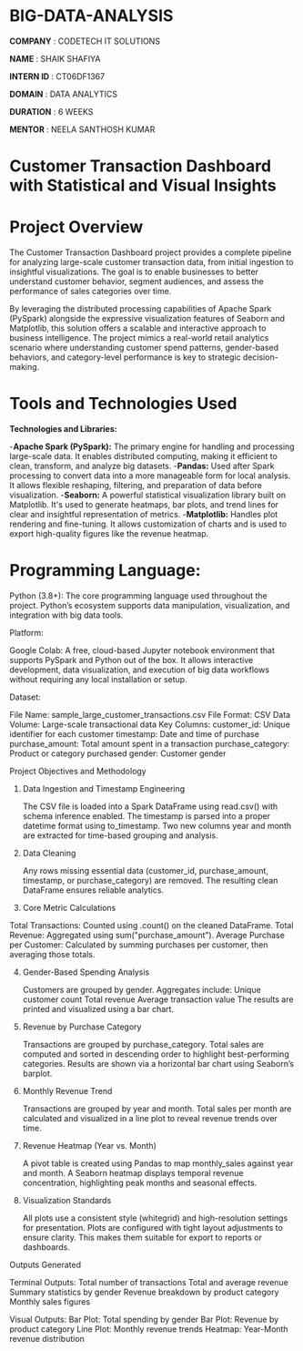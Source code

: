 # BIG-DATA-ANALYSIS

**COMPANY** : CODETECH IT SOLUTIONS

**NAME** : SHAIK SHAFIYA

**INTERN ID** : CT06DF1367

**DOMAIN** : DATA ANALYTICS

**DURATION** : 6 WEEKS

**MENTOR** : NEELA SANTHOSH KUMAR

# Customer Transaction Dashboard with Statistical and Visual Insights

# Project Overview

The Customer Transaction Dashboard project provides a complete pipeline for analyzing large-scale customer transaction data, from initial ingestion to insightful visualizations. The goal is to enable businesses to better understand customer behavior, segment audiences, and assess the performance of sales categories over time.

By leveraging the distributed processing capabilities of Apache Spark (PySpark) alongside the expressive visualization features of Seaborn and Matplotlib, this solution offers a scalable and interactive approach to business intelligence. The project mimics a real-world retail analytics scenario where understanding customer spend patterns, gender-based behaviors, and category-level performance is key to strategic decision-making.

# Tools and Technologies Used

**Technologies and Libraries:**

-**Apache Spark (PySpark):** The primary engine for handling and processing large-scale data. It enables distributed computing, making it efficient to clean, transform, and analyze big datasets.
-**Pandas:** Used after Spark processing to convert data into a more manageable form for local analysis. It allows flexible reshaping, filtering, and preparation of data before visualization.
-**Seaborn:** A powerful statistical visualization library built on Matplotlib. It's used to generate heatmaps, bar plots, and trend lines for clear and insightful representation of metrics.
-**Matplotlib:** Handles plot rendering and fine-tuning. It allows customization of charts and is used to export high-quality figures like the revenue heatmap.

# Programming Language:

Python (3.8+): The core programming language used throughout the project. Python’s ecosystem supports data manipulation, visualization, and integration with big data tools.

Platform:

Google Colab: A free, cloud-based Jupyter notebook environment that supports PySpark and Python out of the box. It allows interactive development, data visualization, and execution of big data workflows without requiring any local installation or setup.

Dataset:

File Name: sample_large_customer_transactions.csv
File Format: CSV
Data Volume: Large-scale transactional data
Key Columns:
   customer_id: Unique identifier for each customer
   timestamp: Date and time of purchase
   purchase_amount: Total amount spent in a transaction
   purchase_category: Product or category purchased
   gender: Customer gender

Project Objectives and Methodology

1. Data Ingestion and Timestamp Engineering

   The CSV file is loaded into a Spark DataFrame using read.csv() with schema inference enabled.
   The timestamp is parsed into a proper datetime format using to_timestamp.
   Two new columns year and month are extracted for time-based grouping and analysis.

2. Data Cleaning

   Any rows missing essential data (customer_id, purchase_amount, timestamp, or purchase_category) are removed.
   The resulting clean DataFrame ensures reliable analytics.

3. Core Metric Calculations

  Total Transactions: Counted using .count() on the cleaned DataFrame.
  Total Revenue: Aggregated using sum("purchase_amount").
  Average Purchase per Customer: Calculated by summing purchases per customer, then averaging those totals.

4. Gender-Based Spending Analysis

   Customers are grouped by gender.
   Aggregates include:
   Unique customer count
   Total revenue
   Average transaction value
   The results are printed and visualized using a bar chart.

5. Revenue by Purchase Category

    Transactions are grouped by purchase_category.
    Total sales are computed and sorted in descending order to highlight best-performing categories.
    Results are shown via a horizontal bar chart using Seaborn’s barplot.

6. Monthly Revenue Trend
 
    Transactions are grouped by year and month.
    Total sales per month are calculated and visualized in a line plot to reveal revenue trends over time.

7. Revenue Heatmap (Year vs. Month)

    A pivot table is created using Pandas to map monthly_sales against year and month.
    A Seaborn heatmap displays temporal revenue concentration, highlighting peak months and seasonal effects.

8. Visualization Standards

   All plots use a consistent style (whitegrid) and high-resolution settings for presentation.
   Plots are configured with tight layout adjustments to ensure clarity.
   This makes them suitable for export to reports or dashboards.

Outputs Generated

Terminal Outputs:
  Total number of transactions
  Total and average revenue
  Summary statistics by gender
  Revenue breakdown by product category
  Monthly sales figures

Visual Outputs:
  Bar Plot: Total spending by gender
  Bar Plot: Revenue by product category
  Line Plot: Monthly revenue trends
  Heatmap: Year-Month revenue distribution







